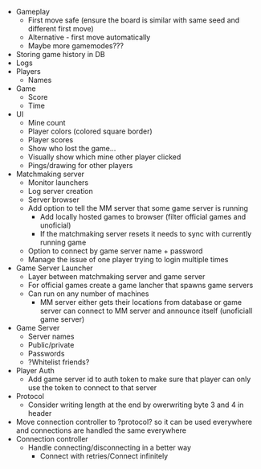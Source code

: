 * Gameplay
    * First move safe (ensure the board is similar with same seed and different first move)
    * Alternative - first move automatically
    * Maybe more gamemodes???
* Storing game history in DB
* Logs
* Players
    * Names
* Game
    * Score
    * Time
* UI
    * Mine count
    * Player colors (colored square border)
    * Player scores
    * Show who lost the game...
    * Visually show which mine other player clicked
    * Pings/drawing for other players
* Matchmaking server
    * Monitor launchers
    * Log server creation
    * Server browser
    * Add option to tell the MM server that some game server is running
        * Add locally hosted games to browser (filter official games and unoficial)
        * If the matchmaking server resets it needs to sync with currently running game
    * Option to connect by game server name + password
    * Manage the issue of one player trying to login multiple times
* Game Server Launcher
    * Layer between matchmaking server and game server
    * For official games create a game lancher that spawns game servers
    * Can run on any number of machines
        * MM server either gets their locations from database or game server can connect to MM server and announce itself (unoficiall game server)
* Game Server
    * Server names
    * Public/private
    * Passwords
    * ?Whitelist friends?
* Player Auth
    * Add game server id to auth token to make sure that player can only use the token to connect to that server
* Protocol
    * Consider writing length at the end by owerwriting byte 3 and 4 in header
* Move connection controller to ?protocol? so it can be used everywhere and connections are handled the same everywhere
* Connection controller
    * Handle connecting/disconnecting in a better way
        * Connect with retries/Connect infinitely
